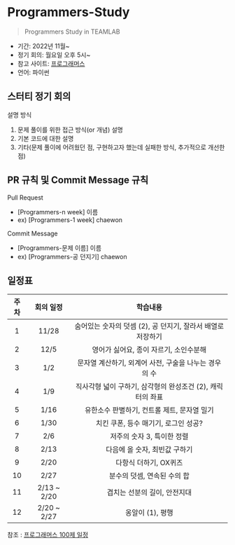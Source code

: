 # Programmers-Study

> Programmers Study in TEAMLAB

- 기간: 2022년 11월~
- 정기 회의: 월요일 오후 5시~
- 참고 사이트: [프로그래머스](https://school.programmers.co.kr/learn/challenges/beginner?order=acceptance_asc)
- 언어: 파이썬

## 스터티 정기 회의

설명 방식

1. 문제 풀이를 위한 접근 방식(or 개념) 설명
2. 기본 코드에 대한 설명
3. 기타(문제 풀이에 어려웠던 점, 구현하고자 했는데 실패한 방식, 추가적으로 개선한 점)

## PR 규칙 및 Commit Message 규칙

Pull Request

- [Programmers-n week] 이름
- ex) [Programmers-1 week] chaewon

Commit Message

- [Programmers-문제 이름] 이름
- ex) [Programmers-공 던지기] chaewon

## 일정표

| 주차 |  회의 일정  |                          학습내용                           |
| :--: | :---------: | :---------------------------------------------------------: |
|  1   |    11/28    | 숨어있는 숫자의 덧셈 (2), 공 던지기, 잘라서 배열로 저장하기 |
|  2   |    12/5     |           영어가 싫어요, 종이 자르기, 소인수분해            |
|  3   |     1/2     |    문자열 계산하기, 외계어 사전, 구술을 나누는 경우의 수    |
|  4   |     1/9     | 직사각형 넓이 구하기, 삼각형의 완성조건 (2), 캐릭터의 좌표  |
|  5   |    1/16     |         유한소수 판별하기, 컨트롤 제트, 문자열 밀기         |
|  6   |    1/30     |            치킨 쿠폰, 등수 매기기, 로그인 성공?             |
|  7   |     2/6     |                 저주의 숫자 3, 특이한 정렬                  |
|  8   |    2/13     |                다음에 올 숫자, 최빈값 구하기                |
|  9   |    2/20     |                    다항식 더하기, OX퀴즈                    |
|  10  |    2/27     |                 분수의 덧셈, 연속된 수의 합                 |
|  11  | 2/13 ~ 2/20 |                겹치는 선분의 길이, 안전지대                 |
|  12  | 2/20 ~ 2/27 |                      옹알이 (1), 평행                       |

참조 : [프로그래머스 100제 일정](https://1drv.ms/x/s!AtzMzX_-okxugYtS75T8LRZHaGE50Q?e=fSMlIa)
